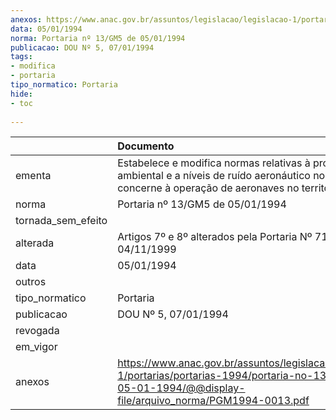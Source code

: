 ```yaml
---
anexos: https://www.anac.gov.br/assuntos/legislacao/legislacao-1/portarias/portarias-1994/portaria-no-13-gm5-de-05-01-1994/@@display-file/arquivo_norma/PGM1994-0013.pdf
data: 05/01/1994
norma: Portaria nº 13/GM5 de 05/01/1994
publicacao: DOU Nº 5, 07/01/1994
tags:
- modifica
- portaria
tipo_normatico: Portaria
hide: 
- toc 
 
---
```


|                    | Documento                                                                                                                                                        |
|:-------------------|:-----------------------------------------------------------------------------------------------------------------------------------------------------------------|
| ementa             | Estabelece e modifica normas relativas à proteção ambiental e a níveis de ruído aeronáutico no que concerne à operação de aeronaves no território nacional.      |
| norma              | Portaria nº 13/GM5 de 05/01/1994                                                                                                                                 |
| tornada_sem_efeito |                                                                                                                                                                  |
| alterada           | Artigos 7º e 8º alterados pela Portaria Nº 717/GC5, de 04/11/1999                                                                                                |
| data               | 05/01/1994                                                                                                                                                       |
| outros             |                                                                                                                                                                  |
| tipo_normatico     | Portaria                                                                                                                                                         |
| publicacao         | DOU Nº 5, 07/01/1994                                                                                                                                             |
| revogada           |                                                                                                                                                                  |
| em_vigor           |                                                                                                                                                                  |
| anexos             | https://www.anac.gov.br/assuntos/legislacao/legislacao-1/portarias/portarias-1994/portaria-no-13-gm5-de-05-01-1994/@@display-file/arquivo_norma/PGM1994-0013.pdf |